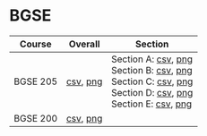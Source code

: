 # BGSE

| Course | Overall | Section |
| ------ | ------- | ------- |
| BGSE 205 | [csv](https://github.com/UCSD-Historical-Enrollment-Data/2024Spring/blob/main/overall/BGSE%20205.csv), [png](https://raw.githubusercontent.com/UCSD-Historical-Enrollment-Data/2024Spring/main/plot_overall/BGSE%20205.png) | Section A: [csv](https://github.com/UCSD-Historical-Enrollment-Data/2024Spring/blob/main/section/BGSE%20205_A.csv), [png](https://raw.githubusercontent.com/UCSD-Historical-Enrollment-Data/2024Spring/main/plot_section/BGSE%20205_A.png)<br>Section B: [csv](https://github.com/UCSD-Historical-Enrollment-Data/2024Spring/blob/main/section/BGSE%20205_B.csv), [png](https://raw.githubusercontent.com/UCSD-Historical-Enrollment-Data/2024Spring/main/plot_section/BGSE%20205_B.png)<br>Section C: [csv](https://github.com/UCSD-Historical-Enrollment-Data/2024Spring/blob/main/section/BGSE%20205_C.csv), [png](https://raw.githubusercontent.com/UCSD-Historical-Enrollment-Data/2024Spring/main/plot_section/BGSE%20205_C.png)<br>Section D: [csv](https://github.com/UCSD-Historical-Enrollment-Data/2024Spring/blob/main/section/BGSE%20205_D.csv), [png](https://raw.githubusercontent.com/UCSD-Historical-Enrollment-Data/2024Spring/main/plot_section/BGSE%20205_D.png)<br>Section E: [csv](https://github.com/UCSD-Historical-Enrollment-Data/2024Spring/blob/main/section/BGSE%20205_E.csv), [png](https://raw.githubusercontent.com/UCSD-Historical-Enrollment-Data/2024Spring/main/plot_section/BGSE%20205_E.png) |
| BGSE 200 | [csv](https://github.com/UCSD-Historical-Enrollment-Data/2024Spring/blob/main/overall/BGSE%20200.csv), [png](https://raw.githubusercontent.com/UCSD-Historical-Enrollment-Data/2024Spring/main/plot_overall/BGSE%20200.png) |  |
